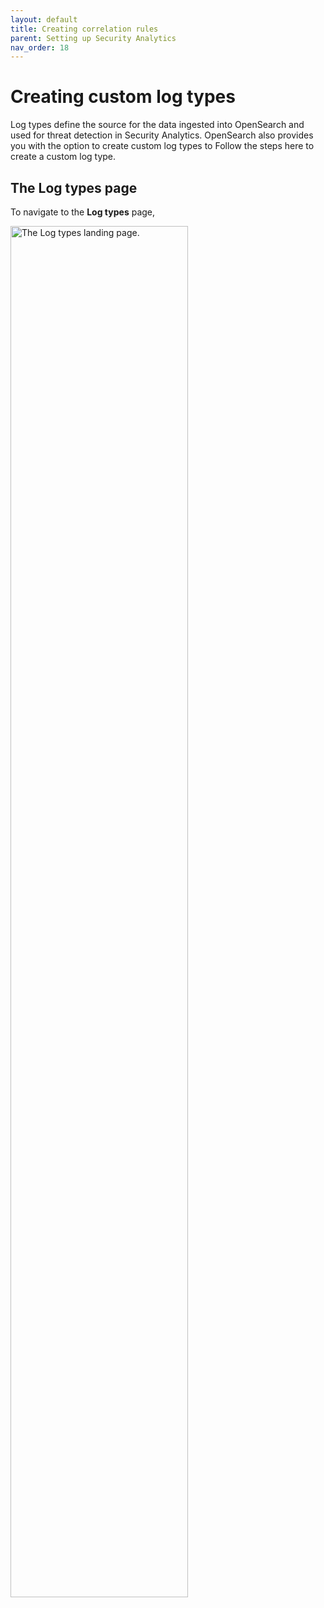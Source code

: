 ```yaml
---
layout: default
title: Creating correlation rules
parent: Setting up Security Analytics
nav_order: 18
---
```



# Creating custom log types

Log types define the source for the data ingested into OpenSearch and used for threat detection in Security Analytics. OpenSearch also provides you with the option to create custom log types to Follow the steps here to create a custom log type.

## The Log types page

To navigate to the **Log types** page, 

<img src="{{site.url}}{{site.baseurl}}/images/Security/c-log-type.png" alt="The Log types landing page." width="75%">

